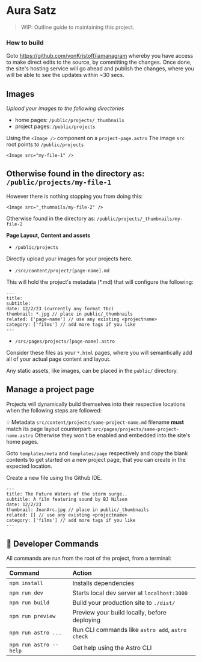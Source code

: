 # Aura Satz

> WIP: Outline guide to maintaining this project. 

### How to build

Goto https://github.com/vonKristoff/iamanagram whereby you have access to make direct edits to the source, by committing the changes. Once done, the site's hosting service will go ahead and publish the changes, where you will be able to see the updates within ~30 secs.

## Images
*Upload your images to the following directories*
* home pages: `/public/projects/_thumbnails`
* project pages: `/public/projects`

Using the `<Image />` component on a `project-page.astro`
The image `src` root points to `/public/projects`
```
<Image src="my-file-1" />
```
Otherwise found in the directory as: `/public/projects/my-file-1`
---
However there is nothing stopping you from doing this:
```
<Image src="_thumnails/my-file-2" />
```
Otherwise found in the directory as: `/public/projects/_thumbnails/my-file-2`

**Page Layout, Content and assets**

* `/public/projects`

Directly upload your images for your projects here.

* `/src/content/project/[page-name].md`

This will hold the project's metadata (*.md) that will configure the following:

```
---
title: 
subtitle: 
date: 12/2/23 (currently any format tbc)
thumbnail: *.jpg // place in public/_thumbnails
related: ['page-name'] // use any existing <projectname>
category: ['films'] // add more tags if you like
---
```

* `/src/pages/projects/[page-name].astro`

Consider these files as your `*.html` pages, where you will semantically add all of your actual page content and layout.

Any static assets, like images, can be placed in the `public/` directory.



## Manage a project page

Projects will dynamically build themselves into their respective locations when the following steps are followed:

💡 Metadata `src/content/projects/same-project-name.md` filename **must** match its page layout counterpart: `src/pages/projects/same-project-name.astro` 
Otherwise they won't be enabled and embedded into the site's home pages.



Goto `templates/meta` and `templates/page` respectively and copy the blank contents to get started on a new project page, that you can create in the expected location.

Create a new file using the Github IDE.

```
---
title: The Future Waters of the storm surge..
subtitle: A film featuring sound by BJ Nilsen
date: 12/2/23
thumbnail: JoanArc.jpg // place in public/_thumbnails
related: [] // use any existing <projectname>
category: ['films'] // add more tags if you like
---
```







## 🧞 Developer Commands

All commands are run from the root of the project, from a terminal:

| Command                | Action                                           |
| :--------------------- | :----------------------------------------------- |
| `npm install`          | Installs dependencies                            |
| `npm run dev`          | Starts local dev server at `localhost:3000`      |
| `npm run build`        | Build your production site to `./dist/`          |
| `npm run preview`      | Preview your build locally, before deploying     |
| `npm run astro ...`    | Run CLI commands like `astro add`, `astro check` |
| `npm run astro --help` | Get help using the Astro CLI                     |

